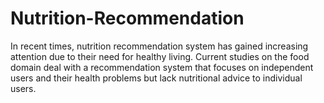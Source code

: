 # Nutrition-Recommendation
In recent times, nutrition recommendation system has gained increasing attention due to their need for healthy living. Current studies on the food domain deal with a recommendation system that focuses on independent users and their health problems but lack nutritional advice to individual users.
